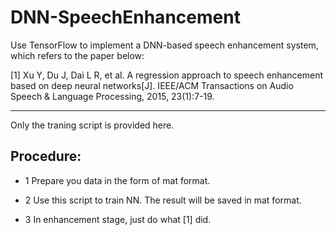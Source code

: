 # DNN-SpeechEnhancement

Use TensorFlow to implement a DNN-based speech enhancement system, which refers to the paper below: 

[1] Xu Y, Du J, Dai L R, et al. A regression approach to speech enhancement based on deep neural networks[J]. IEEE/ACM Transactions on Audio Speech & Language Processing, 2015, 23(1):7-19.

***

Only the traning script is provided here.

## Procedure:

* 1 Prepare you data in the form of mat format.

* 2 Use this script to train NN. The result will be saved in mat format.

* 3 In enhancement stage, just do what [1] did. 
